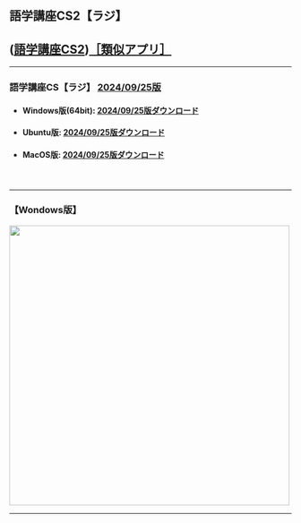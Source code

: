 ## 語学講座CS2【ラジ】
## ([語学講座CS2](https://csreviser.github.io/CaptureStream2/))[［類似アプリ］](https://csreviser.github.io/CaptureStream2/application)          

***
### 語学講座CS【ラジ】 [2024/09/25版](https://github.com/CSReviser/Capturestream2-Rad/releases/tag/202400925)                 

   - #### Windows版(64bit): [2024/09/25版ダウンロード](https://github.com/CSReviser/CaptureStream2-Rad/releases/download/20240925/CaptureStream2-Rad-Windows-x64-20240925.zip)    
   - #### Ubuntu版: [2024/09/25版ダウンロード](https://github.com/CSReviser/CaptureStream2-Rad/releases/download/20240925/CaptureStream2-Rad-Ubuntu-20240925.zip)
   - #### MacOS版: [2024/09/25版ダウンロード](https://github.com/CSReviser/CaptureStream2-Rad/releases/download/20240925/CaptureStream2-Rad-MacOS-20240925.dmg)
　　     
                               
***       
### 【Wondows版】                       
<img src="https://github-production-user-asset-6210df.s3.amazonaws.com/46049273/278784620-bf19a62f-7230-451d-9043-e94bc837d1c4.png" width="500">




***      
<link rel="shortcut icon" type="image/x-icon" href="https://avatars.githubusercontent.com/u/46049273?v=4">
<meta name="twitter:image:src" content="https://avatars.githubusercontent.com/u/46049273?v=4">
